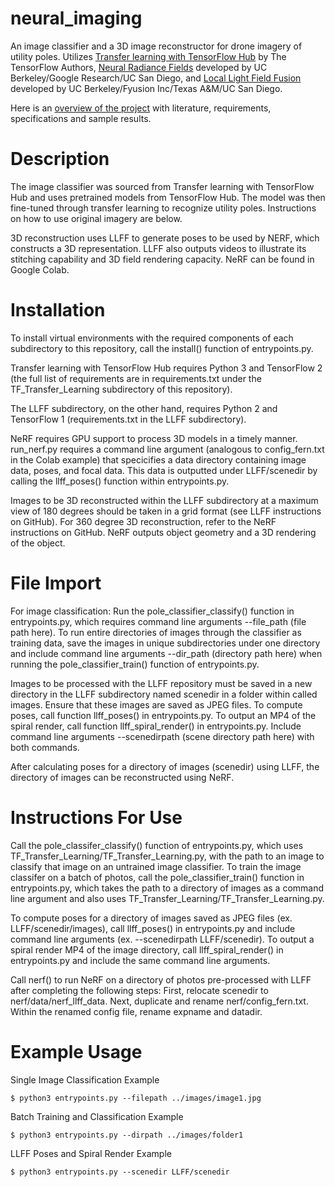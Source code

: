 # neural_imaging

An image classifier and a 3D image reconstructor for drone imagery of utility poles. Utilizes [Transfer learning with TensorFlow Hub](https://colab.research.google.com/github/tensorflow/docs/blob/master/site/en/tutorials/images/transfer_learning_with_hub.ipynb#scrollTo=PWUmcKKjtwXL) by The TensorFlow Authors, [Neural Radiance Fields](https://github.com/bmild/nerf) developed by UC Berkeley/Google Research/UC San Diego, and [Local Light Field Fusion](https://github.com/Fyusion/LLFF) developed by UC Berkeley/Fyusion Inc/Texas A&M/UC San Diego.

Here is an [overview of the project](https://docs.google.com/presentation/d/1FawgLrnLRxFEHlA8YZqPRoh_Tx21ALEVKImuryLLhLw/edit?usp=sharing) with literature, requirements, specifications and sample results.

# Description

The image classifier was sourced from Transfer learning with TensorFlow Hub and uses pretrained models from TensorFlow Hub. The model was then fine-tuned through transfer learning to recognize utility poles. Instructions on how to use original imagery are below. 

3D reconstruction uses LLFF to generate poses to be used by NERF, which constructs a 3D representation. LLFF also outputs videos to illustrate its stitching capability and 3D field rendering capacity. NeRF can be found in Google Colab. 

# Installation

To install virtual environments with the required components of each subdirectory to this repository, call the install() function of entrypoints.py. 

Transfer learning with TensorFlow Hub requires Python 3 and TensorFlow 2 (the full list of requirements are in requirements.txt under the TF_Transfer_Learning subdirectory of this repository). 

The LLFF subdirectory, on the other hand, requires Python 2 and TensorFlow 1 (requirements.txt in the LLFF subdirectory). 

NeRF requires GPU support to process 3D models in a timely manner. run_nerf.py requires a command line argument (analogous to config_fern.txt in the Colab example) that specicifies a data directory containing image data, poses, and focal data. This data is outputted under LLFF/scenedir by calling the llff_poses() function within entrypoints.py. 

Images to be 3D reconstructed within the LLFF subdirectory at a maximum view of 180 degrees should be taken in a grid format (see LLFF instructions on GitHub). For 360 degree 3D reconstruction, refer to the NeRF instructions on GitHub. NeRF outputs object geometry and a 3D rendering of the object. 

# File Import 

For image classification: Run the pole_classifier_classify() function in entrypoints.py, which requires command line arguments --file_path (file path here). To run entire directories of images through the classifier as training data, save the images in unique subdirectories under one directory and include command line arguments --dir_path (directory path here) when running the pole_classifier_train() function of entrypoints.py.  

Images to be processed with the LLFF repository must be saved in a new directory in the LLFF subdirectory named scenedir in a folder within called images. Ensure that these images are saved as JPEG files. To compute poses, call function llff_poses() in entrypoints.py. To output an MP4 of the spiral render, call function llff_spiral_render() in entrypoints.py. Include command line arguments --scenedirpath (scene directory path here) with both commands. 

After calculating poses for a directory of images (scenedir) using LLFF, the directory of images can be reconstructed using  NeRF.

# Instructions For Use

Call the pole_classifer_classify() function of entrypoints.py, which uses TF_Transfer_Learning/TF_Transfer_Learning.py, with the path to an image to classify that image on an untrained image classifier. To train the image classifer on a batch of photos, call the pole_classifier_train() function in entrypoints.py, which takes the path to a directory of images as a command line argument and also uses TF_Transfer_Learning/TF_Transfer_Learning.py. 

To compute poses for a directory of images saved as JPEG files (ex. LLFF/scenedir/images), call llff_poses() in entrypoints.py and include command line arguments (ex. --scenedirpath LLFF/scenedir). To output a spiral render MP4 of the image directory, call llff_spiral_render() in entrypoints.py and include the same command line arguments. 

Call nerf() to run NeRF on a directory of photos pre-processed with LLFF after completing the following steps: First, relocate scenedir to nerf/data/nerf_llff_data. Next, duplicate and rename nerf/config_fern.txt. Within the renamed config file, rename expname and datadir. 

# Example Usage

Single Image Classification Example

`$ python3 entrypoints.py --filepath ../images/image1.jpg`

Batch Training and Classification Example

`$ python3 entrypoints.py --dirpath ../images/folder1`

LLFF Poses and Spiral Render Example

`$ python3 entrypoints.py --scenedir LLFF/scenedir`

